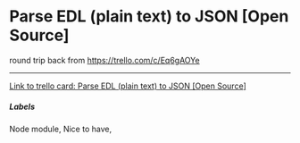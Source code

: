 # Parse EDL (plain text) to JSON [Open Source]

round trip back from https://trello.com/c/Eq6gAOYe

---

[Link to trello card: Parse EDL (plain text) to JSON [Open Source]](https://trello.com/c/H8sNMVHW)

##### Labels

Node module, Nice to have, 